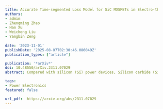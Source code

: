 ```yaml
---
title: Accurate Time-segmented Loss Model for SiC MOSFETs in Electro-thermal Multi-Rate Simulation
authors:
- admin
- Zhengming Zhao
- Han Xu
- Weicheng Liu
- Yangbin Zeng
  
date: '2023-11-01'
publishDate: '2025-08-07T02:30:46.086049Z'
publication_types: ["article"]

publication: '*arXiv*'
doi: 10.48550/arXiv.2311.07029
abstract: Compared with silicon (Si) power devices, Silicon carbide (SiC) devices have the advantages of fast switching speed and low on-resistance. However, the effects of non-ideal characteristics of SiC MOSFETs and stray parameters (especially parasitic inductance) on switching losses need to be further evaluated. In this paper, a transient loss model based on SiC MOSFET and SiC Schottky barrier diode (SBD) switching pairs is proposed. The transient process analysis is simplified by time segmentation of the transient process of power switching devices. The electro-thermal simulation calculates the junction temperature and updates the temperature-related parameters with the proposed loss model and the thermal network model. A multi-rate data exchange strategy is proposed to solve the problem of disparity in timescales between circuit simulation and thermal network simulation. The CREE CMF20120D SiC MOSFET device is used for the experimental verification. The experimental results verify the accuracy of the model which provides guidance for the circuit design of SiC MOSFETs. All the parameters of the loss model can be extracted from the datasheet, which is practical in power electronics design.

tags:
- Power Electronics
featured: false

url_pdf:  https://arxiv.org/abs/2311.07029
---
```

